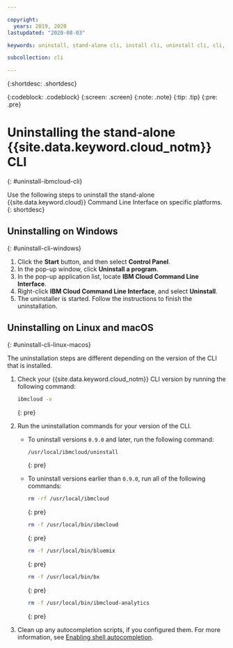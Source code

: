 ```yaml
---

copyright:
  years: 2019, 2020
lastupdated: "2020-08-03"

keywords: uninstall, stand-alone cli, install cli, uninstall cli, cli, command line, command-line, windows powershell, linux, macos, installer, standalone cli

subcollection: cli

---
```


{:shortdesc: .shortdesc}

{:codeblock: .codeblock}
{:screen: .screen}
{:note: .note}
{:tip: .tip}
{:pre: .pre}

# Uninstalling the stand-alone {{site.data.keyword.cloud_notm}} CLI
{: #uninstall-ibmcloud-cli}

Use the following steps to uninstall the stand-alone {{site.data.keyword.cloud}} Command Line Interface on specific platforms.
{: shortdesc}

## Uninstalling on Windows
{: #uninstall-cli-windows}

1. Click the **Start** button, and then select **Control Panel**.
2. In the pop-up window, click **Uninstall a program**.
3. In the pop-up application list, locate **IBM Cloud Command Line Interface**.
4. Right-click **IBM Cloud Command Line Interface**, and select **Uninstall**.
5. The uninstaller is started. Follow the instructions to finish the uninstallation.

## Uninstalling on Linux and macOS
{: #uninstall-cli-linux-macos}

The uninstallation steps are different depending on the version of the CLI that is installed.

1. Check your {{site.data.keyword.cloud_notm}} CLI version by running the following command:

   ```sh
   ibmcloud -v
   ```
   {: pre}

1. Run the uninstallation commands for your version of the CLI.

   * To uninstall versions `0.9.0` and later, run the following command:
   
      ```sh
      /usr/local/ibmcloud/uninstall
      ```
      {: pre}

   * To uninstall versions earlier than `0.9.0`, run all of the following commands:
   
      ```sh
      rm -rf /usr/local/ibmcloud
      ```
      {: pre}
      
      ```sh
      rm -f /usr/local/bin/ibmcloud
      ```
      {: pre}
      
      ```sh
      rm -f /usr/local/bin/bluemix
      ```
      {: pre}
      
      ```sh
      rm -f /usr/local/bin/bx
      ```
      {: pre}
      
      ```sh
      rm -f /usr/local/bin/ibmcloud-analytics
      ```
      {: pre}

1. Clean up any autocompletion scripts, if you configured them. For more information, see [Enabling shell autocompletion](/docs/cli/reference/ibmcloud?topic=cli-shell-autocomplete#shell-autocomplete).

